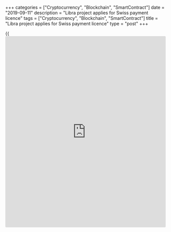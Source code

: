 +++
categories = ["Cryptocurrency", "Blockchain", "SmartContract"]
date = "2019-09-11"
description = "Libra project applies for Swiss payment licence"
tags = ["Cryptocurrency", "Blockchain", "SmartContract"]
title = "Libra project applies for Swiss payment licence"
type = "post"
+++

{{<iframe id="large-banner" src="https://www.bounty.group/#slide=1.0" width="100%" height="600" scrolling="no" style="border: 0px solid rgb(216, 221, 230); border-radius: 3px;">}}

Facebook’s crypto project keeps pending a Swiss payment licence,
according to regulator report on Wednesday, having mentioned, that it’s
vital to maintain a broad oversight of all its cryptocurrency services.

![[Libra](https://www.playgroundfx.com/blog/libra-creator/) seeks swiss license][1]_Photo: Pixabay_

Recall, the one of the biggest social media giant announced in the
beginning of the summer 2019 its plans for launching its own crypto
project, named Libra with plans to extend the spectrum of company
services, adding also some [options](https://www.fixpro.org/post/options-liquidity/) in the area of e-commerce and global
payments. This announcement in June 2019 draw attention of global
financial officials, as Libra project will have an impact on global
financial markets.

Facebook’s Libra was asked to make clear its status and the position of
Geneva-based Libra Association involved in this project with regard to
Swiss supervisory law.

U.S. representative from Terrorism and Financial Intelligence unit
noticed in his comments to reporters that social media crypto project
will have to correspond to the highest standards to avoid any operations
aimed on money laundering and financing of the terrorism if it waits for
a green light to start working properly.

   1. /files/filemanager/image/For_Analytics_19/[Libra](https://www.playgroundfx.com/blog/libra-creator/)_pixabay_070819.jpg